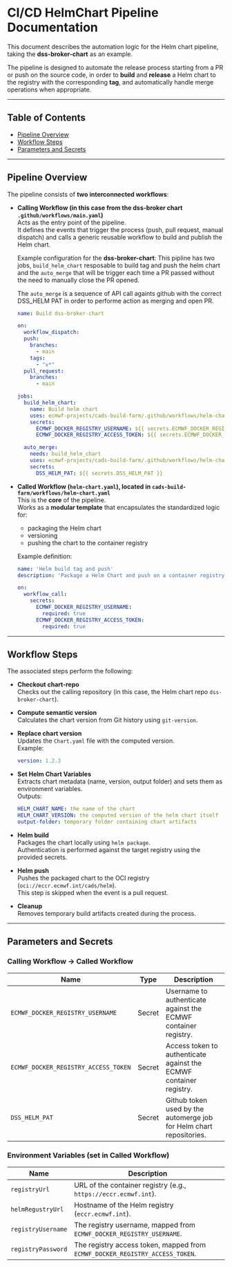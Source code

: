 # CI/CD HelmChart Pipeline Documentation

This document describes the automation logic for the Helm chart pipeline, taking the **dss-broker-chart** as an example.  

The pipeline is designed to automate the release process starting from a PR or push on the source code, in order to **build** and **release** a Helm chart to the registry with the corresponding **tag**, and automatically handle merge operations when appropriate.  

---

## Table of Contents
- [Pipeline Overview](#pipeline-overview)
- [Workflow Steps](#workflow-steps)
- [Parameters and Secrets](#parameters-and-secrets)

---

## Pipeline Overview
The pipeline consists of **two interconnected workflows**:

- **Calling Workflow (in this case from the dss-broker chart `.github/workflows/main.yaml`)**  
  Acts as the entry point of the pipeline.  
  It defines the events that trigger the process (push, pull request, manual dispatch) and calls a generic reusable workflow to build and publish the Helm chart.  

  Example configuration for the **dss-broker-chart**:
  This pipline has two jobs, `build_helm_chart` resposable to build tag and push the helm chart and the `auto_merge` that will be trigger each time a PR passed without the need to manually close the PR opened.

  The `auto_merge` is a sequence of API call againts github with the correct DSS_HELM PAT in order to performe action as merging and open PR.

  ```yaml
  name: Build dss-broker-chart

  on:
    workflow_dispatch:
    push:
      branches:
        - main
      tags:
        - "v*"
    pull_request:
      branches:
        - main

  jobs:
    build_helm_chart:
      name: Build helm chart
      uses: ecmwf-projects/cads-build-farm/.github/workflows/helm-chart.yaml@main
      secrets:
        ECMWF_DOCKER_REGISTRY_USERNAME: ${{ secrets.ECMWF_DOCKER_REGISTRY_USERNAME }}
        ECMWF_DOCKER_REGISTRY_ACCESS_TOKEN: ${{ secrets.ECMWF_DOCKER_REGISTRY_ACCESS_TOKEN }}

    auto_merge:
      needs: build_helm_chart
      uses: ecmwf-projects/cads-build-farm/.github/workflows/helm-chart-automerge.yaml@helm-chart-pipeline
      secrets:
        DSS_HELM_PAT: ${{ secrets.DSS_HELM_PAT }}
  ```



- **Called Workflow (`helm-chart.yaml`), located in `cads-build-farm/workflows/helm-chart.yaml`**  
  This is the **core** of the pipeline.  
  Works as a **modular template** that encapsulates the standardized logic for:
  - packaging the Helm chart  
  - versioning  
  - pushing the chart to the container registry  

  Example definition:

  ```yaml
  name: 'Helm build tag and push'
  description: 'Package a Helm Chart and push on a container registry'

  on:
    workflow_call:
      secrets:
        ECMWF_DOCKER_REGISTRY_USERNAME:
          required: true
        ECMWF_DOCKER_REGISTRY_ACCESS_TOKEN:
          required: true
  ```

---

## Workflow Steps

The associated steps perform the following:

- **Checkout chart-repo**  
  Checks out the calling repository (in this case, the Helm chart repo `dss-broker-chart`).

- **Compute semantic version**  
  Calculates the chart version from Git history using `git-version`.

- **Replace chart version**  
  Updates the `Chart.yaml` file with the computed version.  
  Example:  
  ```yaml
  version: 1.2.3
  ```

- **Set Helm Chart Variables**  
  Extracts chart metadata (name, version, output folder) and sets them as environment variables.  
  Outputs:  
  ```yaml
  HELM_CHART_NAME: the name of the chart
  HELM_CHART_VERSION: the computed version of the helm chart itself
  output-folder: temporary folder containing chart artifacts
  ```

- **Helm build**  
  Packages the chart locally using `helm package`.  
  Authentication is performed against the target registry using the provided secrets.

- **Helm push**  
  Pushes the packaged chart to the OCI registry (`oci://eccr.ecmwf.int/cads/helm`).  
  This step is skipped when the event is a pull request.

- **Cleanup**  
  Removes temporary build artifacts created during the process.

---

## Parameters and Secrets

### Calling Workflow → Called Workflow

| Name                              | Type    | Description                                                                 |
|-----------------------------------|---------|-----------------------------------------------------------------------------|
| `ECMWF_DOCKER_REGISTRY_USERNAME`  | Secret  | Username to authenticate against the ECMWF container registry.              |
| `ECMWF_DOCKER_REGISTRY_ACCESS_TOKEN` | Secret | Access token to authenticate against the ECMWF container registry.          |
| `DSS_HELM_PAT`                    | Secret  | Github token used by the automerge job for Helm chart repositories.|

### Environment Variables (set in Called Workflow)

| Name               | Description                                                                 |
|--------------------|-----------------------------------------------------------------------------|
| `registryUrl`      | URL of the container registry (e.g., `https://eccr.ecmwf.int`).             |
| `helmRegustryUrl`  | Hostname of the Helm registry (`eccr.ecmwf.int`).                          |
| `registryUsername` | The registry username, mapped from `ECMWF_DOCKER_REGISTRY_USERNAME`.        |
| `registryPassword` | The registry access token, mapped from `ECMWF_DOCKER_REGISTRY_ACCESS_TOKEN`.|
